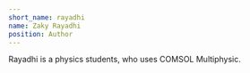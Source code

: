 ```yaml
---
short_name: rayadhi
name: ‪Zaky Rayadhi
position: Author
---
```


Rayadhi is a physics students, who uses COMSOL Multiphysic.
